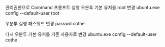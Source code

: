 관리권한으로 Command 프롬프트 실행
우분투 기본 유저를 root 변경
ubuntu.exe  config --default-user root

우분투 실행
패스워드 변경
passwd cothe

다시 우분투 기본 유저를 기존 사용자로 변경
ubuntu.exe  config --default-user cothe
